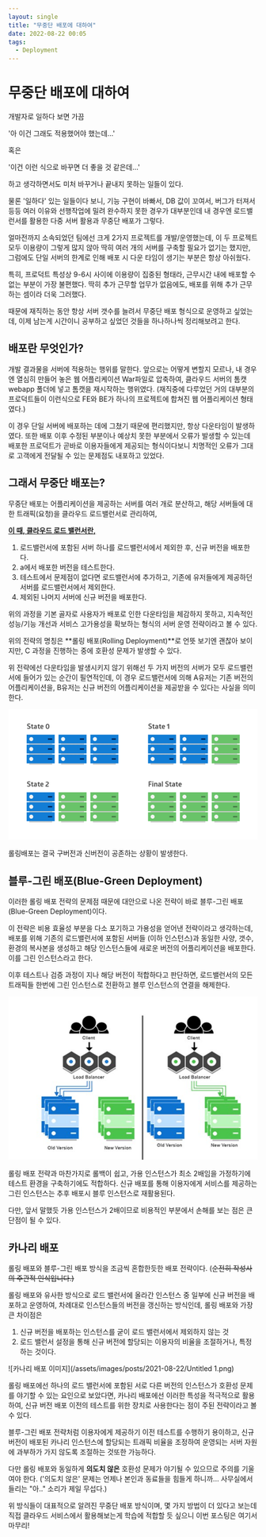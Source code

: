 ```yaml
---
layout: single
title: "무중단 배포에 대하여"
date: 2022-08-22 00:05
tags: 
  - Deployment
---
```


# 무중단 배포에 대하여

개발자로 일하다 보면 가끔 

'아 이건 그래도 적용했어야 했는데...' 

혹은 

'이건 이런 식으로 바꾸면 더 좋을 것 같은데...'

하고 생각하면서도 미처 바꾸거나 끝내지 못하는 일들이 있다.  

물론 '일하다' 있는 일들이다 보니, 기능 구현이 바빠서, DB 값이 꼬여서, 버그가 터져서 등등 여러 이유와 선행작업에 밀려 완수하지 못한 경우가 대부분인데 내 경우엔 로드밸런서를 활용한 다중 서버 활용과 무중단 배포가 그렇다.

얼마전까지 소속되었던 팀에선 크게 2가지 프로젝트를 개발/운영했는데, 이 두 프로젝트 모두 이용량이 그렇게 많지 않아 딱히 여러 개의 서버를 구축할 필요가 없기는 했지만, 그럼에도 단일 서버의 한계로 인해 배포 시 다운 타임이 생기는 부분은 항상 아쉬웠다.

특히, 프로덕트 특성상 9-6시 사이에 이용량이 집중된 형태라,  근무시간 내에 배포할 수 없는 부분이 가장 불편했다. 딱히 추가 근무할 업무가 없음에도, 배포를 위해 추가 근무하는 셈이라 더욱 그러했다.

때문에 재직하는 동안 항상 서버 갯수를 늘려서 무중단 배포 형식으로 운영하고 싶었는데, 이제 남는게 시간이니 공부하고 싶었던 것들을 하나하나씩 정리해보려고 한다.

## 배포란 무엇인가?

개발 결과물을 서버에 적용하는 행위를 말한다. 앞으로는 어떻게 변할지 모르나, 내 경우엔 열심히 만들어 놓은 웹 어플리케이션 War파일로 압축하여, 클라우드 서버의 톰캣 webapp 폴더에 넣고 톰캣을 재시작하는 행위였다. (재직중에 다루었던 거의 대부분의 프로덕트들이 이런식으로 FE와 BE가 하나의 프로젝트에 합쳐진 웹 어플리케이션 형태였다.) 

이 경우 단일 서버에 배포하는 데에 그쳤기 때문에 편리했지만, 항상 다운타임이 발생하였다. 또한 배포 이후 수정된 부분이나 예상치 못한 부분에서 오류가 발생할 수 있는데 배포한 프로덕트가 곧바로 이용자들에게 제공되는 형식이다보니 치명적인 오류가 그대로 고객에게 전달될 수 있는 문제점도 내포하고 있었다.

## 그래서 무중단 배포는?

 무중단 배포는 어플리케이션을 제공하는 서버를 여러 개로 분산하고, 해당 서버들에 대한 트래픽(요청)을 클라우드 로드밸런서로 관리하여, 

[**이 때, 클라우드 로드 밸런서란,** ](https://sjnqkqh.github.io/Load_Balancer/)

1. 로드밸런서에 포함된 서버 하나를 로드밸런서에서 제외한 후, 신규 버전을 배포한다.
2. a에서 배포한 버전을 테스트한다.
3. 테스트에서 문제점이 없다면 로드밸런서에 추가하고, 기존에 유저들에게 제공하던 서버를 로드밸런서에서 제외한다.
4. 제외된 나머지 서버에 신규 버전을 배포한다.

위의 과정을 기본 골자로 사용자가 배포로 인한 다운타임을 체감하지 못하고, 지속적인 성능/기능 개선과 서비스 고가용성을 확보하는 형식의 서버 운영 전략이라고 볼 수 있다.  

위의 전략의 명칭은 **롤링 배포(Rolling Deployment)**로 언뜻 보기엔 괜찮아 보이지만, C 과정을 진행하는 중에 호환성 문제가 발생할 수 있다. 

위 전략에선 다운타임을 발생시키지 않기 위해선 두 가지 버전의 서버가 모두 로드밸런서에 들어가 있는 순간이 필연적인데, 이 경우 로드밸런서에 의해 A유저는 기존 버전의 어플리케이션을, B유저는 신규 버전의 어플리케이션을 제공받을 수 있다는 사실을 의미한다.

![롤링 배포 이미지](/assets/images/posts/2021-08-22/Untitled.png)

롤링배포는 결국 구버전과 신버전이 공존하는 상황이 발생한다.

## 블루-그린 배포(Blue-Green Deployment)

 이러한 롤링 배포 전략의 문제점 때문에 대안으로 나온 전략이 바로 블루-그린 배포(Blue-Green Deployment)이다. 

이 전략은 비용 효율성 부분을 다소 포기하고 가용성을 얻어낸 전략이라고 생각하는데, 배포를 위해 기존의 로드밸런서에 포함된 서버들 (이하 인스턴스)과 동일한 사양, 갯수, 환경의 복사본을 생성하고 해당 인스턴스들에 새로운 버전의 어플리케이션을 배포한다.  이를 그린 인스턴스라고 한다.

 이후 테스트나 검증 과정이 지나 해당 버전이 적합하다고 판단하면, 로드밸런서의 모든 트래픽들 한번에 그린 인스턴스로 전환하고 블루 인스턴스의 연결을 해제한다. 

![블루-그린 배포 이미지](/assets/images/posts/2021-08-22/화면_캡처_2021-08-21_232143.jpg)

  롤링 배포 전략과 마찬가지로 롤백이 쉽고, 가용 인스턴스가 최소 2배임을 가정하기에 테스트 환경을 구축하기에도 적합하다. 신규 배포를 통해 이용자에게 서비스를 제공하는 그린 인스턴스는 추후 배포시 블루 인스턴스로 재활용된다.

 다만, 앞서 말했듯 가용 인스턴스가 2배이므로 비용적인 부분에서 손해를 보는 점은 큰 단점이 될 수 있다. 

## 카나리 배포

 롤링 배포와 블루-그린 배포 방식을 조금씩 혼합한듯한 배포 전략이다. (~~순전히 작성사의 주관적 인식입니다.)~~ 

롤링 배포와 유사한 방식으로 로드 밸런서에 올라간 인스턴스 중 일부에 신규 버전을 배포하고 운영하여, 차례대로 인스턴스들의 버전을 갱신하는 방식인데, 롤링 배포와 가장 큰 차이점은 

1. 신규 버전을 배포하는 인스턴스를 굳이 로드 밸런서에서 제외하지 않는 것
2. 로드 밸런서 설정을 통해 신규 버전에 할당되는 이용자의 비율을 조절하거나, 특정하는 것이다.

![카나리 배포 이미지](/assets/images/posts/2021-08-22/Untitled 1.png)

롤링 배포에선 하나의 로드 밸런서에 포함된 서로 다른 버전의 인스턴스가 호환성 문제를 야기할 수 있는 요인으로 보았다면, 카나리 배포에선 이러한 특성을 적극적으로 활용하여, 신규 버전 배포 이전의 테스트를 위한 장치로 사용한다는 점이 주된 전략이라고 볼 수 있다.

 블루-그린 배포 전략처럼 이용자에게 제공하기 이전 테스트를 수행하기 용이하고, 신규 버전이 배포된 카나리 인스턴스에 할당되는 트래픽 비율을 조정하여 운영되는 서버 자원에 과부하가 가지 않도록 조절하는 것또한 가능하다.

 다만 롤링 배포와 동일하게 **의도치 않은** 호환성 문제가 야기될 수 있으므로 주의를 기울여야 한다. ('의도치 않은' 문제는 언제나 본인과 동료들을 힘들게 하니까... 사무실에서 들리는 "아.." 소리가 제일 무섭다.)

위 방식들이 대표적으로 알려진 무중단 배포 방식이며, 몇 가지 방법이 더 있다고 보는데 직접 클라우드 서비스에서 활용해보는게 학습에 적합할 듯 싶으니 이번 포스팅은 여기서 마무리!
